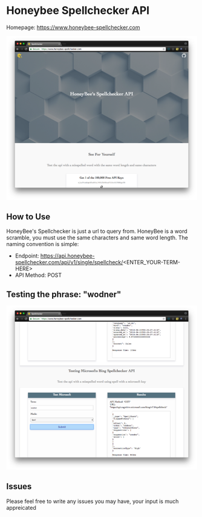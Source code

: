 # Honeybee Spellchecker API

Homepage: https://www.honeybee-spellchecker.com

![YAP](/docs/home.png)

## How to Use

HoneyBee's Spellchecker is just a url to query from.
HoneyBee is a word scramble, you must use the same characters and same word length.
The naming convention is simple:

- Endpoint: https://api.honeybee-spellchecker.com/api/v1/single/spellcheck/<ENTER_YOUR-TERM-HERE>
- API Method: POST

## Testing the phrase: "wodner"

![YAP](/docs/testing.png)

## Issues

Please feel free to write any issues you may have, your input is much appreicated

